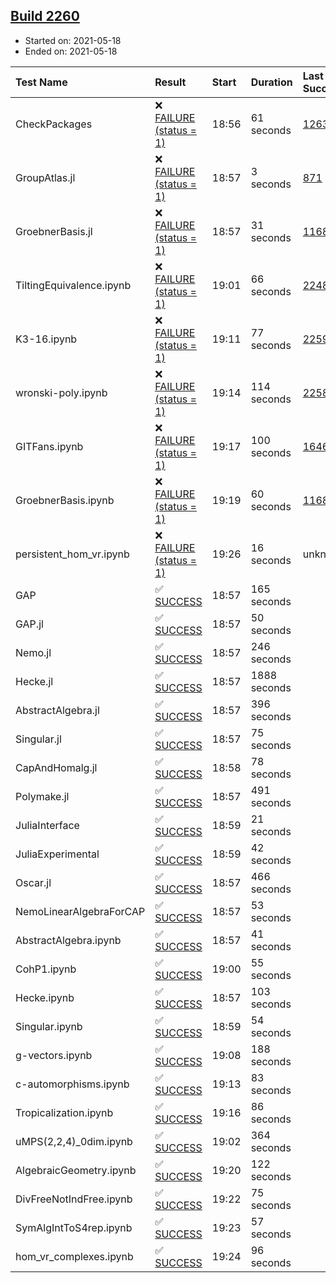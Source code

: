 ## [Build 2260](https://oscarci.mathematik.uni-kl.de/job/oscar-stable/2260/)

* Started on: 2021-05-18
* Ended on: 2021-05-18

| Test Name    | Result | Start | Duration | Last Success | First Failure |
|:-------------|:-------|:------|:---------|:-------------|:--------------|
| CheckPackages | ❌ [FAILURE (status = 1)](https://oscarci.mathematik.uni-kl.de/job/oscar-stable/2260/artifact/logs/build-2260/CheckPackages.log) | 18:56 | 61 seconds | [1263](https://oscarci.mathematik.uni-kl.de/job/oscar-stable/1263/) | [1264](https://oscarci.mathematik.uni-kl.de/job/oscar-stable/1264/) |
| GroupAtlas.jl | ❌ [FAILURE (status = 1)](https://oscarci.mathematik.uni-kl.de/job/oscar-stable/2260/artifact/logs/build-2260/GroupAtlas.jl.log) | 18:57 | 3 seconds | [871](https://oscarci.mathematik.uni-kl.de/job/oscar-stable/871/) | [872](https://oscarci.mathematik.uni-kl.de/job/oscar-stable/872/) |
| GroebnerBasis.jl | ❌ [FAILURE (status = 1)](https://oscarci.mathematik.uni-kl.de/job/oscar-stable/2260/artifact/logs/build-2260/GroebnerBasis.jl.log) | 18:57 | 31 seconds | [1168](https://oscarci.mathematik.uni-kl.de/job/oscar-stable/1168/) | [1169](https://oscarci.mathematik.uni-kl.de/job/oscar-stable/1169/) |
| TiltingEquivalence.ipynb | ❌ [FAILURE (status = 1)](https://oscarci.mathematik.uni-kl.de/job/oscar-stable/2260/artifact/logs/build-2260/TiltingEquivalence.ipynb.log) | 19:01 | 66 seconds | [2248](https://oscarci.mathematik.uni-kl.de/job/oscar-stable/2248/) | [2249](https://oscarci.mathematik.uni-kl.de/job/oscar-stable/2249/) |
| K3-16.ipynb | ❌ [FAILURE (status = 1)](https://oscarci.mathematik.uni-kl.de/job/oscar-stable/2260/artifact/logs/build-2260/K3-16.ipynb.log) | 19:11 | 77 seconds | [2259](https://oscarci.mathematik.uni-kl.de/job/oscar-stable/2259/) | [2260](https://oscarci.mathematik.uni-kl.de/job/oscar-stable/2260/) |
| wronski-poly.ipynb | ❌ [FAILURE (status = 1)](https://oscarci.mathematik.uni-kl.de/job/oscar-stable/2260/artifact/logs/build-2260/wronski-poly.ipynb.log) | 19:14 | 114 seconds | [2258](https://oscarci.mathematik.uni-kl.de/job/oscar-stable/2258/) | [2259](https://oscarci.mathematik.uni-kl.de/job/oscar-stable/2259/) |
| GITFans.ipynb | ❌ [FAILURE (status = 1)](https://oscarci.mathematik.uni-kl.de/job/oscar-stable/2260/artifact/logs/build-2260/GITFans.ipynb.log) | 19:17 | 100 seconds | [1646](https://oscarci.mathematik.uni-kl.de/job/oscar-stable/1646/) | [1647](https://oscarci.mathematik.uni-kl.de/job/oscar-stable/1647/) |
| GroebnerBasis.ipynb | ❌ [FAILURE (status = 1)](https://oscarci.mathematik.uni-kl.de/job/oscar-stable/2260/artifact/logs/build-2260/GroebnerBasis.ipynb.log) | 19:19 | 60 seconds | [1168](https://oscarci.mathematik.uni-kl.de/job/oscar-stable/1168/) | [1169](https://oscarci.mathematik.uni-kl.de/job/oscar-stable/1169/) |
| persistent_hom_vr.ipynb | ❌ [FAILURE (status = 1)](https://oscarci.mathematik.uni-kl.de/job/oscar-stable/2260/artifact/logs/build-2260/persistent_hom_vr.ipynb.log) | 19:26 | 16 seconds | unknown | unknown |
| GAP | ✅ [SUCCESS](https://oscarci.mathematik.uni-kl.de/job/oscar-stable/2260/artifact/logs/build-2260/GAP.log) | 18:57 | 165 seconds |  |  |
| GAP.jl | ✅ [SUCCESS](https://oscarci.mathematik.uni-kl.de/job/oscar-stable/2260/artifact/logs/build-2260/GAP.jl.log) | 18:57 | 50 seconds |  |  |
| Nemo.jl | ✅ [SUCCESS](https://oscarci.mathematik.uni-kl.de/job/oscar-stable/2260/artifact/logs/build-2260/Nemo.jl.log) | 18:57 | 246 seconds |  |  |
| Hecke.jl | ✅ [SUCCESS](https://oscarci.mathematik.uni-kl.de/job/oscar-stable/2260/artifact/logs/build-2260/Hecke.jl.log) | 18:57 | 1888 seconds |  |  |
| AbstractAlgebra.jl | ✅ [SUCCESS](https://oscarci.mathematik.uni-kl.de/job/oscar-stable/2260/artifact/logs/build-2260/AbstractAlgebra.jl.log) | 18:57 | 396 seconds |  |  |
| Singular.jl | ✅ [SUCCESS](https://oscarci.mathematik.uni-kl.de/job/oscar-stable/2260/artifact/logs/build-2260/Singular.jl.log) | 18:57 | 75 seconds |  |  |
| CapAndHomalg.jl | ✅ [SUCCESS](https://oscarci.mathematik.uni-kl.de/job/oscar-stable/2260/artifact/logs/build-2260/CapAndHomalg.jl.log) | 18:58 | 78 seconds |  |  |
| Polymake.jl | ✅ [SUCCESS](https://oscarci.mathematik.uni-kl.de/job/oscar-stable/2260/artifact/logs/build-2260/Polymake.jl.log) | 18:57 | 491 seconds |  |  |
| JuliaInterface | ✅ [SUCCESS](https://oscarci.mathematik.uni-kl.de/job/oscar-stable/2260/artifact/logs/build-2260/JuliaInterface.log) | 18:59 | 21 seconds |  |  |
| JuliaExperimental | ✅ [SUCCESS](https://oscarci.mathematik.uni-kl.de/job/oscar-stable/2260/artifact/logs/build-2260/JuliaExperimental.log) | 18:59 | 42 seconds |  |  |
| Oscar.jl | ✅ [SUCCESS](https://oscarci.mathematik.uni-kl.de/job/oscar-stable/2260/artifact/logs/build-2260/Oscar.jl.log) | 18:57 | 466 seconds |  |  |
| NemoLinearAlgebraForCAP | ✅ [SUCCESS](https://oscarci.mathematik.uni-kl.de/job/oscar-stable/2260/artifact/logs/build-2260/NemoLinearAlgebraForCAP.log) | 18:57 | 53 seconds |  |  |
| AbstractAlgebra.ipynb | ✅ [SUCCESS](https://oscarci.mathematik.uni-kl.de/job/oscar-stable/2260/artifact/logs/build-2260/AbstractAlgebra.ipynb.log) | 18:57 | 41 seconds |  |  |
| CohP1.ipynb | ✅ [SUCCESS](https://oscarci.mathematik.uni-kl.de/job/oscar-stable/2260/artifact/logs/build-2260/CohP1.ipynb.log) | 19:00 | 55 seconds |  |  |
| Hecke.ipynb | ✅ [SUCCESS](https://oscarci.mathematik.uni-kl.de/job/oscar-stable/2260/artifact/logs/build-2260/Hecke.ipynb.log) | 18:57 | 103 seconds |  |  |
| Singular.ipynb | ✅ [SUCCESS](https://oscarci.mathematik.uni-kl.de/job/oscar-stable/2260/artifact/logs/build-2260/Singular.ipynb.log) | 18:59 | 54 seconds |  |  |
| g-vectors.ipynb | ✅ [SUCCESS](https://oscarci.mathematik.uni-kl.de/job/oscar-stable/2260/artifact/logs/build-2260/g-vectors.ipynb.log) | 19:08 | 188 seconds |  |  |
| c-automorphisms.ipynb | ✅ [SUCCESS](https://oscarci.mathematik.uni-kl.de/job/oscar-stable/2260/artifact/logs/build-2260/c-automorphisms.ipynb.log) | 19:13 | 83 seconds |  |  |
| Tropicalization.ipynb | ✅ [SUCCESS](https://oscarci.mathematik.uni-kl.de/job/oscar-stable/2260/artifact/logs/build-2260/Tropicalization.ipynb.log) | 19:16 | 86 seconds |  |  |
| uMPS(2,2,4)_0dim.ipynb | ✅ [SUCCESS](https://oscarci.mathematik.uni-kl.de/job/oscar-stable/2260/artifact/logs/build-2260/uMPS-2-2-4-_0dim.ipynb.log) | 19:02 | 364 seconds |  |  |
| AlgebraicGeometry.ipynb | ✅ [SUCCESS](https://oscarci.mathematik.uni-kl.de/job/oscar-stable/2260/artifact/logs/build-2260/AlgebraicGeometry.ipynb.log) | 19:20 | 122 seconds |  |  |
| DivFreeNotIndFree.ipynb | ✅ [SUCCESS](https://oscarci.mathematik.uni-kl.de/job/oscar-stable/2260/artifact/logs/build-2260/DivFreeNotIndFree.ipynb.log) | 19:22 | 75 seconds |  |  |
| SymAlgIntToS4rep.ipynb | ✅ [SUCCESS](https://oscarci.mathematik.uni-kl.de/job/oscar-stable/2260/artifact/logs/build-2260/SymAlgIntToS4rep.ipynb.log) | 19:23 | 57 seconds |  |  |
| hom_vr_complexes.ipynb | ✅ [SUCCESS](https://oscarci.mathematik.uni-kl.de/job/oscar-stable/2260/artifact/logs/build-2260/hom_vr_complexes.ipynb.log) | 19:24 | 96 seconds |  |  |
